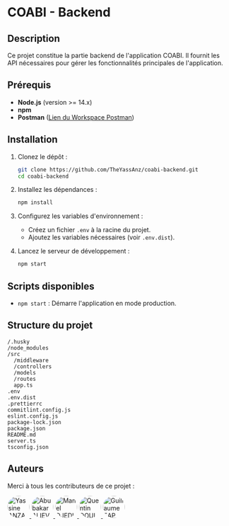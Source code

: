 # COABI - Backend

## Description

Ce projet constitue la partie backend de l'application COABI. Il fournit les API nécessaires pour gérer les fonctionnalités principales de l'application.

## Prérequis

- **Node.js** (version >= 14.x)
- **npm**
- **Postman** ([Lien du Workspace Postman](https://coabi-team.postman.co/workspace/fcba6f8d-1708-46a4-92d1-3cbe1b2a12d4))

## Installation

1. Clonez le dépôt :

   ```bash
   git clone https://github.com/TheYassAnz/coabi-backend.git
   cd coabi-backend
   ```

2. Installez les dépendances :

   ```bash
   npm install
   ```

3. Configurez les variables d'environnement :

   - Créez un fichier `.env` à la racine du projet.
   - Ajoutez les variables nécessaires (voir `.env.dist`).

4. Lancez le serveur de développement :
   ```bash
   npm start
   ```

## Scripts disponibles

- `npm start` : Démarre l'application en mode production.

## Structure du projet

```
/.husky
/node_modules
/src
  /middleware
  /controllers
  /models
  /routes
  app.ts
.env
.env.dist
.prettierrc
commitlint.config.js
eslint.config.js
package-lock.json
package.json
README.md
server.ts
tsconfig.json
```

## Auteurs

Merci à tous les contributeurs de ce projet :

<p>
   <a href="https://github.com/TheYassAnz" target="_blank">
      <img src="https://github.com/TheYassAnz.png" alt="Yassine ANZAR BASHA" width="50" height="50" style="border-radius: 50%;">
   </a>
   <a href="https://github.com/AbubakarAliev" target="_blank">
      <img src="https://github.com/AbubakarAliev.png" alt="Abubakar ALIEV" width="50" height="50" style="border-radius: 50%;">
   </a>
   <a href="https://github.com/Maneldj" target="_blank">
      <img src="https://github.com/Maneldj.png" alt="Manel DJEDIR" width="50" height="50" style="border-radius: 50%;">
   </a>
   <a href="https://github.com/NutNak" target="_blank">
      <img src="https://github.com/NutNak.png" alt="Quentin DOULCET" width="50" height="50" style="border-radius: 50%;">
   </a>
   <a href="https://github.com/geap1999" target="_blank">
      <img src="https://github.com/geap1999.png" alt="Guillaume EAP" width="50" height="50" style="border-radius: 50%;">
   </a>
</p>

